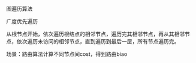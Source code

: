 图遍历算法

广度优先遍历

从根节点开始，依次遍历根结点的相邻节点，遍历完其相邻节点，再从其相邻节点，依次遍历未访问的相邻节点，直到遍历到最后一层，所有节点遍历完。

场景：路由算法计算不同节点间cost，得到路由biao